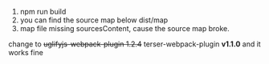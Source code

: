1. npm run build
2. you can find the source map below dist/map
3. map file missing sourcesContent, cause the source map broke.

change to ~~uglifyjs-webpack-plugin 1.2.4~~ terser-webpack-plugin **v1.1.0** and it works fine
